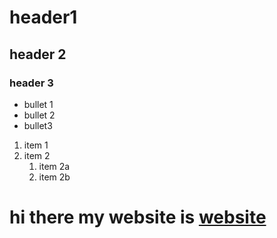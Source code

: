 # header1
## header 2
### header 3
- bullet 1
- bullet 2
- bullet3
1. item 1
2. item 2
    1. item 2a
    1. item 2b
 # hi there my website is [website]
[website]: http://www.cnnn.com
